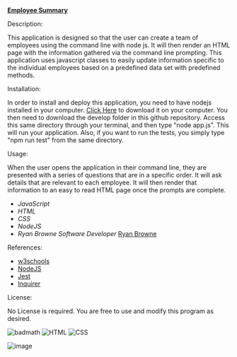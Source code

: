 [**Employee Summary**](https://github.com/ryanbrowne360/10_Employee_Summary)

Description:

This application is designed so that the user can create a team of employees using the command line with node js. It will then render an HTML page with the information gathered via the command line prompting. This application uses javascript classes to easily update information specific to the individual employees based on a predefined data set with predefined methods.

Installation:

In order to install and deploy this application, you need to have nodejs installed in your computer. [Click Here](https://nodejs.org/en/download/) to download it on your computer. You then need to download the develop folder in this github repository. Access this same directory through your terminal, and then type "node app.js". This will run your application. Also, if you want to run the tests, you simply type "npm run test" from the same directory.

Usage:

When the user opens the application in their command line, they are presented with a series of questions that are in a specific order. It will ask details that are relevant to each employee. It will then render that information to an easy to read HTML page once the prompts are complete.

- *JavaScript*
- *HTML*
- *CSS*
- *NodeJS*
- *Ryan Browne Software Developer* [Ryan Browne](https://github.com/ryanbrowne360/)

References:

- [w3schools](https://www.w3schools.com/)
- [NodeJS](https://nodejs.org/en/download/)
- [Jest](https://jestjs.io/)
- [Inquirer](https://www.npmjs.com/package/inquirer)

License:

No License is required. You are free to use and modify this program as desired.

![badmath](https://img.shields.io/github/languages/top/nielsenjared/badmath)
![HTML](https://img.shields.io/badge/HTML-100%25-orange)
![CSS](https://img.shields.io/badge/CSS-100%25-yellowgreen)

![image](https://github.com/ryanbrowne360/10_Employee_Summary/blob/main/AppDemo.gif)

